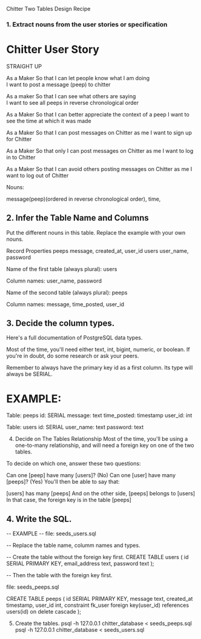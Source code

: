 Chitter Two Tables Design Recipe

### 1. Extract nouns from the user stories or specification
# Chitter User Story 

STRAIGHT UP

As a Maker
So that I can let people know what I am doing  
I want to post a message (peep) to chitter

As a maker
So that I can see what others are saying  
I want to see all peeps in reverse chronological order

As a Maker
So that I can better appreciate the context of a peep
I want to see the time at which it was made

As a Maker
So that I can post messages on Chitter as me
I want to sign up for Chitter

As a Maker
So that only I can post messages on Chitter as me
I want to log in to Chitter

As a Maker
So that I can avoid others posting messages on Chitter as me
I want to log out of Chitter

Nouns:

message(peep)(ordered in reverse chronological order), time, 


## 2. Infer the Table Name and Columns
Put the different nouns in this table. Replace the example with your own nouns.

Record	      Properties
peeps	        message, created_at, user_id
users         user_name, password

Name of the first table (always plural): users

Column names: user_name, password

Name of the second table (always plural): peeps

Column names: message, time_posted, user_id

## 3. Decide the column types.

Here's a full documentation of PostgreSQL data types.

Most of the time, you'll need either text, int, bigint, numeric, or boolean. If you're in doubt, do some research or ask your peers.

Remember to always have the primary key id as a first column. Its type will always be SERIAL.

# EXAMPLE:

Table: peeps
id: SERIAL
message: text
time_posted: timestamp
user_id: int

Table: users
id: SERIAL
user_name: text
password: text

4. Decide on The Tables Relationship
Most of the time, you'll be using a one-to-many relationship, and will need a foreign key on one of the two tables.

To decide on which one, answer these two questions:

Can one [peep] have many [users]? (No)
Can one [user] have many [peeps]? (Yes)
You'll then be able to say that:

[users] has many [peeps]
And on the other side, [peeps] belongs to [users]
In that case, the foreign key is in the table [peeps]

## 4. Write the SQL.

-- EXAMPLE
-- file: seeds_users.sql

-- Replace the table name, columm names and types.

-- Create the table without the foreign key first.
CREATE TABLE users (
  id SERIAL PRIMARY KEY,
  email_address text,
  password text
);

-- Then the table with the foreign key first.

file: seeds_peeps.sql

CREATE TABLE peeps (
  id SERIAL PRIMARY KEY,
  message text,
  created_at timestamp,
  user_id int,
  constraint fk_user foreign key(user_id)
    references users(id)
    on delete cascade
);

5. Create the tables.
psql -h 127.0.0.1 chitter_database < seeds_peeps.sql
psql -h 127.0.0.1 chitter_database < seeds_users.sql
